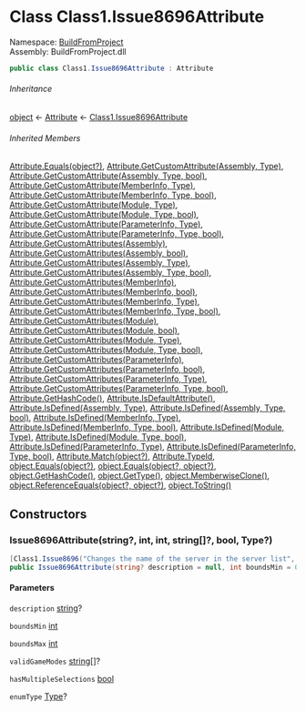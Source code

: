 ﻿# Class Class1\.Issue8696Attribute

Namespace: [BuildFromProject](BuildFromProject\.md)  
Assembly: BuildFromProject\.dll

```csharp
public class Class1.Issue8696Attribute : Attribute
```

###### Inheritance

[object](https://learn\.microsoft\.com/dotnet/api/system\.object) ← 
[Attribute](https://learn\.microsoft\.com/dotnet/api/system\.attribute) ← 
[Class1\.Issue8696Attribute](BuildFromProject\.Class1\.Issue8696Attribute\.md)

###### Inherited Members

[Attribute\.Equals\(object?\)](https://learn\.microsoft\.com/dotnet/api/system\.attribute\.equals), 
[Attribute\.GetCustomAttribute\(Assembly, Type\)](https://learn\.microsoft\.com/dotnet/api/system\.attribute\.getcustomattribute\#system\-attribute\-getcustomattribute\(system\-reflection\-assembly\-system\-type\)), 
[Attribute\.GetCustomAttribute\(Assembly, Type, bool\)](https://learn\.microsoft\.com/dotnet/api/system\.attribute\.getcustomattribute\#system\-attribute\-getcustomattribute\(system\-reflection\-assembly\-system\-type\-system\-boolean\)), 
[Attribute\.GetCustomAttribute\(MemberInfo, Type\)](https://learn\.microsoft\.com/dotnet/api/system\.attribute\.getcustomattribute\#system\-attribute\-getcustomattribute\(system\-reflection\-memberinfo\-system\-type\)), 
[Attribute\.GetCustomAttribute\(MemberInfo, Type, bool\)](https://learn\.microsoft\.com/dotnet/api/system\.attribute\.getcustomattribute\#system\-attribute\-getcustomattribute\(system\-reflection\-memberinfo\-system\-type\-system\-boolean\)), 
[Attribute\.GetCustomAttribute\(Module, Type\)](https://learn\.microsoft\.com/dotnet/api/system\.attribute\.getcustomattribute\#system\-attribute\-getcustomattribute\(system\-reflection\-module\-system\-type\)), 
[Attribute\.GetCustomAttribute\(Module, Type, bool\)](https://learn\.microsoft\.com/dotnet/api/system\.attribute\.getcustomattribute\#system\-attribute\-getcustomattribute\(system\-reflection\-module\-system\-type\-system\-boolean\)), 
[Attribute\.GetCustomAttribute\(ParameterInfo, Type\)](https://learn\.microsoft\.com/dotnet/api/system\.attribute\.getcustomattribute\#system\-attribute\-getcustomattribute\(system\-reflection\-parameterinfo\-system\-type\)), 
[Attribute\.GetCustomAttribute\(ParameterInfo, Type, bool\)](https://learn\.microsoft\.com/dotnet/api/system\.attribute\.getcustomattribute\#system\-attribute\-getcustomattribute\(system\-reflection\-parameterinfo\-system\-type\-system\-boolean\)), 
[Attribute\.GetCustomAttributes\(Assembly\)](https://learn\.microsoft\.com/dotnet/api/system\.attribute\.getcustomattributes\#system\-attribute\-getcustomattributes\(system\-reflection\-assembly\)), 
[Attribute\.GetCustomAttributes\(Assembly, bool\)](https://learn\.microsoft\.com/dotnet/api/system\.attribute\.getcustomattributes\#system\-attribute\-getcustomattributes\(system\-reflection\-assembly\-system\-boolean\)), 
[Attribute\.GetCustomAttributes\(Assembly, Type\)](https://learn\.microsoft\.com/dotnet/api/system\.attribute\.getcustomattributes\#system\-attribute\-getcustomattributes\(system\-reflection\-assembly\-system\-type\)), 
[Attribute\.GetCustomAttributes\(Assembly, Type, bool\)](https://learn\.microsoft\.com/dotnet/api/system\.attribute\.getcustomattributes\#system\-attribute\-getcustomattributes\(system\-reflection\-assembly\-system\-type\-system\-boolean\)), 
[Attribute\.GetCustomAttributes\(MemberInfo\)](https://learn\.microsoft\.com/dotnet/api/system\.attribute\.getcustomattributes\#system\-attribute\-getcustomattributes\(system\-reflection\-memberinfo\)), 
[Attribute\.GetCustomAttributes\(MemberInfo, bool\)](https://learn\.microsoft\.com/dotnet/api/system\.attribute\.getcustomattributes\#system\-attribute\-getcustomattributes\(system\-reflection\-memberinfo\-system\-boolean\)), 
[Attribute\.GetCustomAttributes\(MemberInfo, Type\)](https://learn\.microsoft\.com/dotnet/api/system\.attribute\.getcustomattributes\#system\-attribute\-getcustomattributes\(system\-reflection\-memberinfo\-system\-type\)), 
[Attribute\.GetCustomAttributes\(MemberInfo, Type, bool\)](https://learn\.microsoft\.com/dotnet/api/system\.attribute\.getcustomattributes\#system\-attribute\-getcustomattributes\(system\-reflection\-memberinfo\-system\-type\-system\-boolean\)), 
[Attribute\.GetCustomAttributes\(Module\)](https://learn\.microsoft\.com/dotnet/api/system\.attribute\.getcustomattributes\#system\-attribute\-getcustomattributes\(system\-reflection\-module\)), 
[Attribute\.GetCustomAttributes\(Module, bool\)](https://learn\.microsoft\.com/dotnet/api/system\.attribute\.getcustomattributes\#system\-attribute\-getcustomattributes\(system\-reflection\-module\-system\-boolean\)), 
[Attribute\.GetCustomAttributes\(Module, Type\)](https://learn\.microsoft\.com/dotnet/api/system\.attribute\.getcustomattributes\#system\-attribute\-getcustomattributes\(system\-reflection\-module\-system\-type\)), 
[Attribute\.GetCustomAttributes\(Module, Type, bool\)](https://learn\.microsoft\.com/dotnet/api/system\.attribute\.getcustomattributes\#system\-attribute\-getcustomattributes\(system\-reflection\-module\-system\-type\-system\-boolean\)), 
[Attribute\.GetCustomAttributes\(ParameterInfo\)](https://learn\.microsoft\.com/dotnet/api/system\.attribute\.getcustomattributes\#system\-attribute\-getcustomattributes\(system\-reflection\-parameterinfo\)), 
[Attribute\.GetCustomAttributes\(ParameterInfo, bool\)](https://learn\.microsoft\.com/dotnet/api/system\.attribute\.getcustomattributes\#system\-attribute\-getcustomattributes\(system\-reflection\-parameterinfo\-system\-boolean\)), 
[Attribute\.GetCustomAttributes\(ParameterInfo, Type\)](https://learn\.microsoft\.com/dotnet/api/system\.attribute\.getcustomattributes\#system\-attribute\-getcustomattributes\(system\-reflection\-parameterinfo\-system\-type\)), 
[Attribute\.GetCustomAttributes\(ParameterInfo, Type, bool\)](https://learn\.microsoft\.com/dotnet/api/system\.attribute\.getcustomattributes\#system\-attribute\-getcustomattributes\(system\-reflection\-parameterinfo\-system\-type\-system\-boolean\)), 
[Attribute\.GetHashCode\(\)](https://learn\.microsoft\.com/dotnet/api/system\.attribute\.gethashcode), 
[Attribute\.IsDefaultAttribute\(\)](https://learn\.microsoft\.com/dotnet/api/system\.attribute\.isdefaultattribute), 
[Attribute\.IsDefined\(Assembly, Type\)](https://learn\.microsoft\.com/dotnet/api/system\.attribute\.isdefined\#system\-attribute\-isdefined\(system\-reflection\-assembly\-system\-type\)), 
[Attribute\.IsDefined\(Assembly, Type, bool\)](https://learn\.microsoft\.com/dotnet/api/system\.attribute\.isdefined\#system\-attribute\-isdefined\(system\-reflection\-assembly\-system\-type\-system\-boolean\)), 
[Attribute\.IsDefined\(MemberInfo, Type\)](https://learn\.microsoft\.com/dotnet/api/system\.attribute\.isdefined\#system\-attribute\-isdefined\(system\-reflection\-memberinfo\-system\-type\)), 
[Attribute\.IsDefined\(MemberInfo, Type, bool\)](https://learn\.microsoft\.com/dotnet/api/system\.attribute\.isdefined\#system\-attribute\-isdefined\(system\-reflection\-memberinfo\-system\-type\-system\-boolean\)), 
[Attribute\.IsDefined\(Module, Type\)](https://learn\.microsoft\.com/dotnet/api/system\.attribute\.isdefined\#system\-attribute\-isdefined\(system\-reflection\-module\-system\-type\)), 
[Attribute\.IsDefined\(Module, Type, bool\)](https://learn\.microsoft\.com/dotnet/api/system\.attribute\.isdefined\#system\-attribute\-isdefined\(system\-reflection\-module\-system\-type\-system\-boolean\)), 
[Attribute\.IsDefined\(ParameterInfo, Type\)](https://learn\.microsoft\.com/dotnet/api/system\.attribute\.isdefined\#system\-attribute\-isdefined\(system\-reflection\-parameterinfo\-system\-type\)), 
[Attribute\.IsDefined\(ParameterInfo, Type, bool\)](https://learn\.microsoft\.com/dotnet/api/system\.attribute\.isdefined\#system\-attribute\-isdefined\(system\-reflection\-parameterinfo\-system\-type\-system\-boolean\)), 
[Attribute\.Match\(object?\)](https://learn\.microsoft\.com/dotnet/api/system\.attribute\.match), 
[Attribute\.TypeId](https://learn\.microsoft\.com/dotnet/api/system\.attribute\.typeid), 
[object\.Equals\(object?\)](https://learn\.microsoft\.com/dotnet/api/system\.object\.equals\#system\-object\-equals\(system\-object\)), 
[object\.Equals\(object?, object?\)](https://learn\.microsoft\.com/dotnet/api/system\.object\.equals\#system\-object\-equals\(system\-object\-system\-object\)), 
[object\.GetHashCode\(\)](https://learn\.microsoft\.com/dotnet/api/system\.object\.gethashcode), 
[object\.GetType\(\)](https://learn\.microsoft\.com/dotnet/api/system\.object\.gettype), 
[object\.MemberwiseClone\(\)](https://learn\.microsoft\.com/dotnet/api/system\.object\.memberwiseclone), 
[object\.ReferenceEquals\(object?, object?\)](https://learn\.microsoft\.com/dotnet/api/system\.object\.referenceequals), 
[object\.ToString\(\)](https://learn\.microsoft\.com/dotnet/api/system\.object\.tostring)

## Constructors

### <a id="BuildFromProject_Class1_Issue8696Attribute__ctor_System_String_System_Int32_System_Int32_System_String___System_Boolean_System_Type_"></a>Issue8696Attribute\(string?, int, int, string\[\]?, bool, Type?\)

```csharp
[Class1.Issue8696("Changes the name of the server in the server list", 0, 0, null, false, null)]
public Issue8696Attribute(string? description = null, int boundsMin = 0, int boundsMax = 0, string[]? validGameModes = null, bool hasMultipleSelections = false, Type? enumType = null)
```

#### Parameters

`description` [string](https://learn\.microsoft\.com/dotnet/api/system\.string)?

`boundsMin` [int](https://learn\.microsoft\.com/dotnet/api/system\.int32)

`boundsMax` [int](https://learn\.microsoft\.com/dotnet/api/system\.int32)

`validGameModes` [string](https://learn\.microsoft\.com/dotnet/api/system\.string)\[\]?

`hasMultipleSelections` [bool](https://learn\.microsoft\.com/dotnet/api/system\.boolean)

`enumType` [Type](https://learn\.microsoft\.com/dotnet/api/system\.type)?


